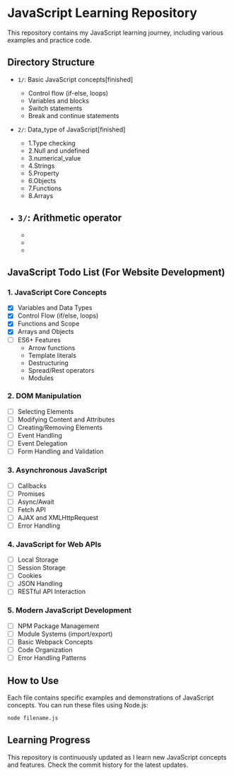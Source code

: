 # JavaScript Learning Repository

This repository contains my JavaScript learning journey, including various examples and practice code.

## Directory Structure

- `1/`: Basic JavaScript concepts[finished]

  - Control flow (if-else, loops)
  - Variables and blocks
  - Switch statements
  - Break and continue statements

- `2/`: Data_type of JavaScript[finished]
  - 1.Type checking
  - 2.Null and undefined
  - 3.numerical_value
  - 4.Strings
  - 5.Property
  - 6.Objects
  - 7.Functions
  - 8.Arrays

- `3/`: Arithmetic operator
  - 
  - 
  -
  - 

## JavaScript Todo List (For Website Development)

### 1. JavaScript Core Concepts

- [x] Variables and Data Types
- [x] Control Flow (if/else, loops)
- [x] Functions and Scope
- [x] Arrays and Objects
- [ ] ES6+ Features
  - Arrow functions
  - Template literals
  - Destructuring
  - Spread/Rest operators
  - Modules

### 2. DOM Manipulation

- [ ] Selecting Elements
- [ ] Modifying Content and Attributes
- [ ] Creating/Removing Elements
- [ ] Event Handling
- [ ] Event Delegation
- [ ] Form Handling and Validation

### 3. Asynchronous JavaScript

- [ ] Callbacks
- [ ] Promises
- [ ] Async/Await
- [ ] Fetch API
- [ ] AJAX and XMLHttpRequest
- [ ] Error Handling

### 4. JavaScript for Web APIs

- [ ] Local Storage
- [ ] Session Storage
- [ ] Cookies
- [ ] JSON Handling
- [ ] RESTful API Interaction

### 5. Modern JavaScript Development

- [ ] NPM Package Management
- [ ] Module Systems (import/export)
- [ ] Basic Webpack Concepts
- [ ] Code Organization
- [ ] Error Handling Patterns

## How to Use

Each file contains specific examples and demonstrations of JavaScript concepts. You can run these files using Node.js:

```bash
node filename.js
```

## Learning Progress

This repository is continuously updated as I learn new JavaScript concepts and features. Check the commit history for the latest updates.
